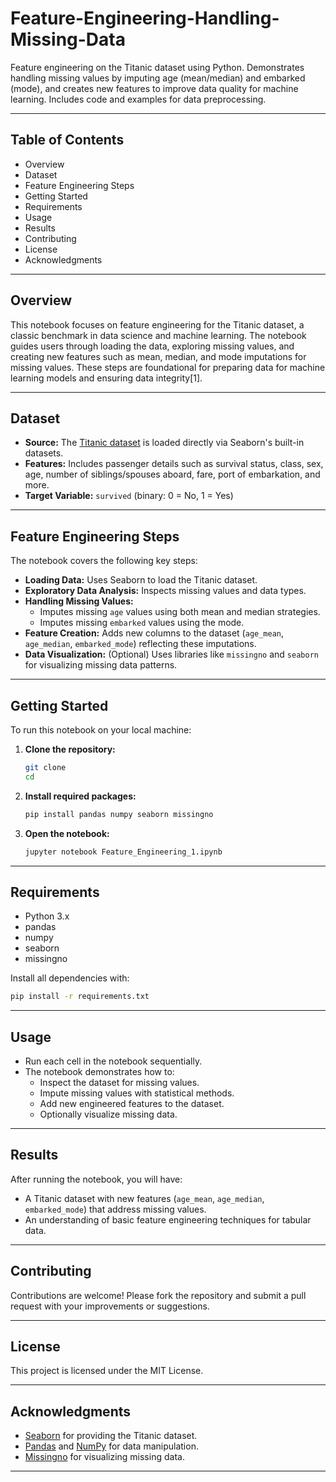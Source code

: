 # Feature-Engineering-Handling-Missing-Data
Feature engineering on the Titanic dataset using Python. Demonstrates handling missing values by imputing age (mean/median) and embarked (mode), and creates new features to improve data quality for machine learning. Includes code and examples for data preprocessing.

---

## Table of Contents

- Overview
- Dataset
- Feature Engineering Steps
- Getting Started
- Requirements
- Usage
- Results
- Contributing
- License
- Acknowledgments

---

## Overview

This notebook focuses on feature engineering for the Titanic dataset, a classic benchmark in data science and machine learning. The notebook guides users through loading the data, exploring missing values, and creating new features such as mean, median, and mode imputations for missing values. These steps are foundational for preparing data for machine learning models and ensuring data integrity[1].

---

## Dataset

- **Source:** The [Titanic dataset](https://www.openml.org/d/40945) is loaded directly via Seaborn's built-in datasets.
- **Features:** Includes passenger details such as survival status, class, sex, age, number of siblings/spouses aboard, fare, port of embarkation, and more.
- **Target Variable:** `survived` (binary: 0 = No, 1 = Yes)

---

## Feature Engineering Steps

The notebook covers the following key steps:

- **Loading Data:** Uses Seaborn to load the Titanic dataset.
- **Exploratory Data Analysis:** Inspects missing values and data types.
- **Handling Missing Values:**
  - Imputes missing `age` values using both mean and median strategies.
  - Imputes missing `embarked` values using the mode.
- **Feature Creation:** Adds new columns to the dataset (`age_mean`, `age_median`, `embarked_mode`) reflecting these imputations.
- **Data Visualization:** (Optional) Uses libraries like `missingno` and `seaborn` for visualizing missing data patterns.

---

## Getting Started

To run this notebook on your local machine:

1. **Clone the repository:**
   ```bash
   git clone 
   cd 
   ```

2. **Install required packages:**
   ```bash
   pip install pandas numpy seaborn missingno
   ```

3. **Open the notebook:**
   ```bash
   jupyter notebook Feature_Engineering_1.ipynb
   ```

---

## Requirements

- Python 3.x
- pandas
- numpy
- seaborn
- missingno

Install all dependencies with:
```bash
pip install -r requirements.txt
```

---

## Usage

- Run each cell in the notebook sequentially.
- The notebook demonstrates how to:
  - Inspect the dataset for missing values.
  - Impute missing values with statistical methods.
  - Add new engineered features to the dataset.
  - Optionally visualize missing data.

---

## Results

After running the notebook, you will have:

- A Titanic dataset with new features (`age_mean`, `age_median`, `embarked_mode`) that address missing values.
- An understanding of basic feature engineering techniques for tabular data.

---

## Contributing

Contributions are welcome! Please fork the repository and submit a pull request with your improvements or suggestions.

---

## License

This project is licensed under the MIT License.

---

## Acknowledgments

- [Seaborn](https://seaborn.pydata.org/) for providing the Titanic dataset.
- [Pandas](https://pandas.pydata.org/) and [NumPy](https://numpy.org/) for data manipulation.
- [Missingno](https://github.com/ResidentMario/missingno) for visualizing missing data.

---
